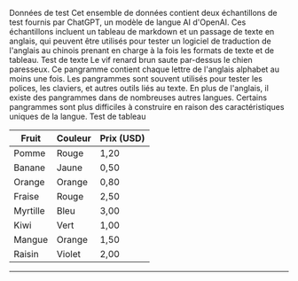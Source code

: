 Données de test
Cet ensemble de données contient deux échantillons de test fournis par ChatGPT, un modèle de langue AI d'OpenAI.
Ces échantillons incluent un tableau de markdown et un passage de texte en anglais, qui peuvent être utilisés pour tester un
logiciel de traduction de l'anglais au chinois prenant en charge à la fois les formats de texte et de tableau.
Test de texte
Le vif renard brun saute par-dessus le chien paresseux. Ce pangramme contient chaque lettre de l'anglais
alphabet au moins une fois. Les pangrammes sont souvent utilisés pour tester les polices, les claviers, et autres outils liés au texte. En plus de l'anglais, il existe des pangrammes dans de nombreuses autres langues. Certains pangrammes sont plus
difficiles à construire en raison des caractéristiques uniques de la langue.
Test de tableau

| Fruit | Couleur | Prix (USD) |
| --- | --- | --- |
| Pomme | Rouge | 1,20 |
| Banane | Jaune | 0,50 |
| Orange | Orange | 0,80 |
| Fraise | Rouge | 2,50 |
| Myrtille | Bleu | 3,00 |
| Kiwi | Vert | 1,00 |
| Mangue | Orange | 1,50 |
| Raisin | Violet | 2,00 |

---

